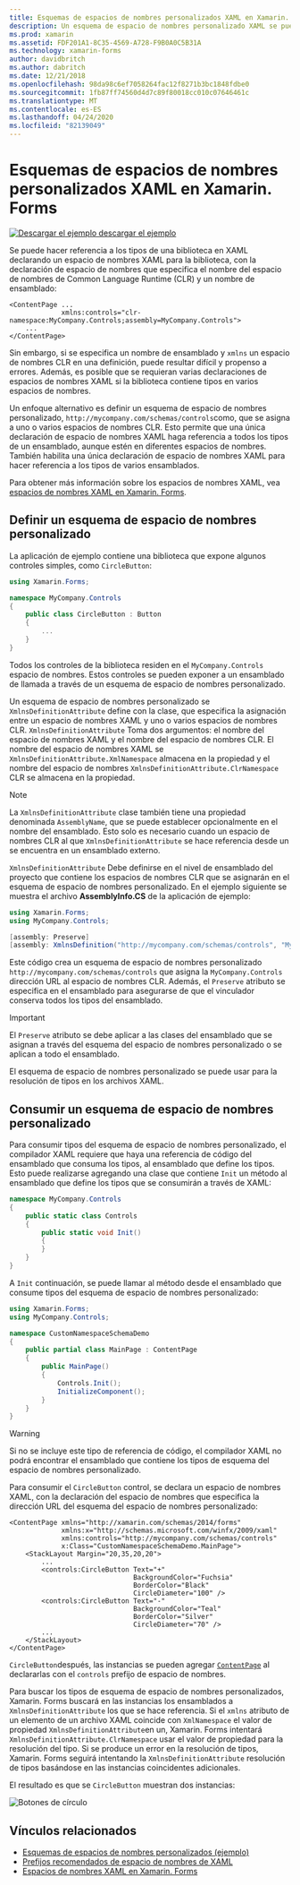 ```yaml
---
title: Esquemas de espacios de nombres personalizados XAML en Xamarin. Forms
description: Un esquema de espacio de nombres personalizado XAML se puede definir con la clase XmlnsDefinitionAttribute, que especifica una asignación entre una dirección URL personalizada y uno o varios espacios de nombres CLR. El esquema de espacio de nombres personalizado se puede usar en las declaraciones de espacio de nombres XAML.
ms.prod: xamarin
ms.assetid: FDF201A1-8C35-4569-A728-F9B0A0C5B31A
ms.technology: xamarin-forms
author: davidbritch
ms.author: dabritch
ms.date: 12/21/2018
ms.openlocfilehash: 98da98c6ef7058264fac12f8271b3bc1848fdbe0
ms.sourcegitcommit: 1fb87ff74560d4d7c89f80018cc010c07646461c
ms.translationtype: MT
ms.contentlocale: es-ES
ms.lasthandoff: 04/24/2020
ms.locfileid: "82139049"
---
```

# <a name="xaml-custom-namespace-schemas-in-xamarinforms"></a>Esquemas de espacios de nombres personalizados XAML en Xamarin. Forms

[![Descargar el](~/media/shared/download.png) ejemplo descargar el ejemplo](https://docs.microsoft.com/samples/xamarin/xamarin-forms-samples/xaml-customnamespaceschemas)

Se puede hacer referencia a los tipos de una biblioteca en XAML declarando un espacio de nombres XAML para la biblioteca, con la declaración de espacio de nombres que especifica el nombre del espacio de nombres de Common Language Runtime (CLR) y un nombre de ensamblado:

```xaml
<ContentPage ...
             xmlns:controls="clr-namespace:MyCompany.Controls;assembly=MyCompany.Controls">
    ...
</ContentPage>
```

Sin embargo, si se especifica un nombre de ensamblado y `xmlns` un espacio de nombres CLR en una definición, puede resultar difícil y propenso a errores. Además, es posible que se requieran varias declaraciones de espacios de nombres XAML si la biblioteca contiene tipos en varios espacios de nombres.

Un enfoque alternativo es definir un esquema de espacio de nombres personalizado, `http://mycompany.com/schemas/controls`como, que se asigna a uno o varios espacios de nombres CLR. Esto permite que una única declaración de espacio de nombres XAML haga referencia a todos los tipos de un ensamblado, aunque estén en diferentes espacios de nombres. También habilita una única declaración de espacio de nombres XAML para hacer referencia a los tipos de varios ensamblados.

Para obtener más información sobre los espacios de nombres XAML, vea [espacios de nombres XAML en Xamarin. Forms](namespaces.md).

## <a name="defining-a-custom-namespace-schema"></a>Definir un esquema de espacio de nombres personalizado

La aplicación de ejemplo contiene una biblioteca que expone algunos controles simples, como `CircleButton`:

```csharp
using Xamarin.Forms;

namespace MyCompany.Controls
{
    public class CircleButton : Button
    {
        ...
    }
}
```

Todos los controles de la biblioteca residen en el `MyCompany.Controls` espacio de nombres. Estos controles se pueden exponer a un ensamblado de llamada a través de un esquema de espacio de nombres personalizado.

Un esquema de espacio de nombres personalizado se `XmlnsDefinitionAttribute` define con la clase, que especifica la asignación entre un espacio de nombres XAML y uno o varios espacios de nombres CLR. `XmlnsDefinitionAttribute` Toma dos argumentos: el nombre del espacio de nombres XAML y el nombre del espacio de nombres CLR. El nombre del espacio de nombres XAML se `XmlnsDefinitionAttribute.XmlNamespace` almacena en la propiedad y el nombre del espacio de nombres `XmlnsDefinitionAttribute.ClrNamespace` CLR se almacena en la propiedad.

> [!NOTE]
> La `XmlnsDefinitionAttribute` clase también tiene una propiedad denominada `AssemblyName`, que se puede establecer opcionalmente en el nombre del ensamblado. Esto solo es necesario cuando un espacio de nombres CLR al que `XmlnsDefinitionAttribute` se hace referencia desde un se encuentra en un ensamblado externo.

`XmlnsDefinitionAttribute` Debe definirse en el nivel de ensamblado del proyecto que contiene los espacios de nombres CLR que se asignarán en el esquema de espacio de nombres personalizado. En el ejemplo siguiente se muestra el archivo **AssemblyInfo.CS** de la aplicación de ejemplo:

```csharp
using Xamarin.Forms;
using MyCompany.Controls;

[assembly: Preserve]
[assembly: XmlnsDefinition("http://mycompany.com/schemas/controls", "MyCompany.Controls")]
```

Este código crea un esquema de espacio de nombres personalizado `http://mycompany.com/schemas/controls` que asigna la `MyCompany.Controls` dirección URL al espacio de nombres CLR. Además, el `Preserve` atributo se especifica en el ensamblado para asegurarse de que el vinculador conserva todos los tipos del ensamblado.

> [!IMPORTANT]
> El `Preserve` atributo se debe aplicar a las clases del ensamblado que se asignan a través del esquema del espacio de nombres personalizado o se aplican a todo el ensamblado.

El esquema de espacio de nombres personalizado se puede usar para la resolución de tipos en los archivos XAML.

## <a name="consuming-a-custom-namespace-schema"></a>Consumir un esquema de espacio de nombres personalizado

Para consumir tipos del esquema de espacio de nombres personalizado, el compilador XAML requiere que haya una referencia de código del ensamblado que consuma los tipos, al ensamblado que define los tipos. Esto puede realizarse agregando una clase que contiene `Init` un método al ensamblado que define los tipos que se consumirán a través de XAML:

```csharp
namespace MyCompany.Controls
{
    public static class Controls
    {
        public static void Init()
        {
        }
    }
}
```

A `Init` continuación, se puede llamar al método desde el ensamblado que consume tipos del esquema de espacio de nombres personalizado:

```csharp
using Xamarin.Forms;
using MyCompany.Controls;

namespace CustomNamespaceSchemaDemo
{
    public partial class MainPage : ContentPage
    {
        public MainPage()
        {
            Controls.Init();
            InitializeComponent();
        }
    }
}
```

> [!WARNING]
> Si no se incluye este tipo de referencia de código, el compilador XAML no podrá encontrar el ensamblado que contiene los tipos de esquema del espacio de nombres personalizado.

Para consumir el `CircleButton` control, se declara un espacio de nombres XAML, con la declaración del espacio de nombres que especifica la dirección URL del esquema del espacio de nombres personalizado:

```xaml
<ContentPage xmlns="http://xamarin.com/schemas/2014/forms"
             xmlns:x="http://schemas.microsoft.com/winfx/2009/xaml"
             xmlns:controls="http://mycompany.com/schemas/controls"
             x:Class="CustomNamespaceSchemaDemo.MainPage">
    <StackLayout Margin="20,35,20,20">
        ...
        <controls:CircleButton Text="+"
                               BackgroundColor="Fuchsia"
                               BorderColor="Black"
                               CircleDiameter="100" />
        <controls:CircleButton Text="-"
                               BackgroundColor="Teal"
                               BorderColor="Silver"
                               CircleDiameter="70" />
        ...
    </StackLayout>
</ContentPage>
```

`CircleButton`después, las instancias se pueden agregar [`ContentPage`](xref:Xamarin.Forms.ContentPage) al declararlas con el `controls` prefijo de espacio de nombres.

Para buscar los tipos de esquema de espacio de nombres personalizados, Xamarin. Forms buscará en las instancias los ensamblados a `XmlnsDefinitionAttribute` los que se hace referencia. Si el `xmlns` atributo de un elemento de un archivo XAML coincide con `XmlNamespace` el valor de propiedad `XmlnsDefinitionAttribute`en un, Xamarin. Forms intentará `XmlnsDefinitionAttribute.ClrNamespace` usar el valor de propiedad para la resolución del tipo. Si se produce un error en la resolución de tipos, Xamarin. Forms seguirá intentando la `XmlnsDefinitionAttribute` resolución de tipos basándose en las instancias coincidentes adicionales.

El resultado es que se `CircleButton` muestran dos instancias:

![Botones de círculo](custom-namespace-schemas-images/circle-buttons.png "Botones de círculo")

## <a name="related-links"></a>Vínculos relacionados

- [Esquemas de espacios de nombres personalizados (ejemplo)](https://docs.microsoft.com/samples/xamarin/xamarin-forms-samples/xaml-customnamespaceschemas)
- [Prefijos recomendados de espacio de nombres de XAML](custom-prefix.md)
- [Espacios de nombres XAML en Xamarin. Forms](namespaces.md)
